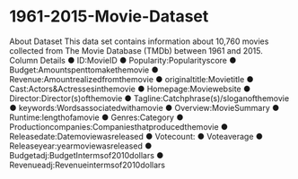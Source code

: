 # 1961-2015-Movie-Dataset

About Dataset
This data set contains information about 10,760 movies collected from The Movie Database (TMDb) between 1961 and 2015.
Column Details
● ID:MovieID
● Popularity:Popularityscore
● Budget:Amountspenttomakethemovie
● Revenue:Amountrealizedfromthemovie
● originaltitle:Movietitle
● Cast:Actors&Actressesinthemovie
● Homepage:Moviewebsite
● Director:Director(s)ofthemovie
● Tagline:Catchphrase(s)/sloganofthemovie
● keywords:Wordsassociatedwithamovie
● Overview:MovieSummary
● Runtime:lengthofamovie
● Genres:Category
● Productioncompanies:Companiesthatproducedthemovie ● Releasedate:Datemoviewasreleased
● Votecount:
● Voteaverage
● Releaseyear:yearmoviewasreleased
● Budgetadj:BudgetIntermsof2010dollars
● Revenueadj:Revenueintermsof2010dollars
